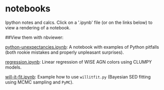 notebooks
=========

Ipython notes and calcs. Click on a '.ipynb' file (or on the links
below) to view a rendering of a notebook.

##View them with nbviewer:

[python-unexpectancies.ipynb](./python-unexpectancies.ipynb): A notebook with examples of Python pitfalls (both rookie mistakes and properly unpleasant surprises).

[regression.ipynb](./regression.ipynb): Linear regression of WISE AGN colors using CLUMPY models.

[will-it-fit.ipynb](./will-it-fit.ipynb): Example how to use `willitfit.py` (Bayesian SED fitting using MCMC sampling and `PyMC`).
